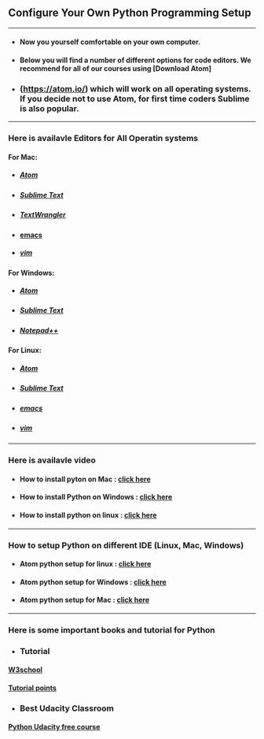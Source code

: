 ## Configure Your Own Python Programming Setup

<hr>

* #### Now you yourself comfortable on your own computer.

* #### Below you will find a number of different options for code editors. We recommend for all of our courses using [Download Atom]
* ### (https://atom.io/) which will work on all operating systems. If you decide not to use Atom, for first time coders Sublime is also popular.

<hr>

### Here is availavle Editors for All Operatin systems

#### For Mac:

* ##### [Atom](https://atom.io/)
* ##### [Sublime Text](http://www.sublimetext.com/)
* ##### [TextWrangler](http://www.barebones.com/products/textwrangler/)
* #### [emacs](https://www.gnu.org/software/emacs/)
* ##### [vim](https://www.vim.org/)

#### For Windows:

* ##### [Atom](https://atom.io/)
* ##### [Sublime Text](http://www.sublimetext.com/)
* ##### [Notepad++](https://notepad-plus-plus.org/)
 
 #### For Linux:

* ##### [Atom](https://atom.io/)
* ##### [Sublime Text](http://www.sublimetext.com/)
* ##### [emacs](https://www.gnu.org/software/emacs/)
* ##### [vim](https://www.vim.org/)

<hr>

### Here is availavle video

* #### How to install pyton on Mac : [click here](https://youtu.be/_5GVj5bqf9w)
* #### How to install Python on Windows : [click here](https://youtu.be/S8oYT5am8j4)
* #### How to install python on  linux : [click here](https://youtu.be/5jrSYA_Ki00)
 
 <hr>
 
### How to setup Python on different IDE (Linux, Mac, Windows)

* #### Atom python setup for linux : [click here](https://youtu.be/cEfRoLKM6-U)
* #### Atom python setup for Windows : [click here](https://youtu.be/HqhRLvzTihU)
* #### Atom python setup for Mac : [click here](https://youtu.be/BeLrGSUjLPc)

<hr>

### Here is some important books and tutorial for Python

* ### Tutorial
#### [W3school](https://www.w3schools.com/python/default.asp)
#### [Tutorial points](https://www.tutorialspoint.com/python/index.htm)
* ### Best Udacity Classroom
#### [Python Udacity free course](https://classroom.udacity.com/courses/ud1110)
